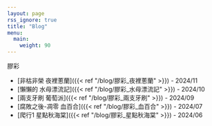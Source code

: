 ```yaml
---
layout: page
rss_ignore: true
title: "Blog"
menu:
  main:
    weight: 90
---
```

膠彩
* [非枯非榮 夜裡蔥蘭]({{< ref "/blog/膠彩_夜裡蔥蘭" >}}) - 2024/11
* [懶懶的 水母漂流記]({{< ref "/blog/膠彩_水母漂流記" >}}) - 2024/10
* [兩支牙刷 葡萄派]({{< ref "/blog/膠彩_兩支牙刷" >}}) - 2024/09
* [腐敗之後-凋零 血百合]({{< ref "/blog/膠彩_血百合" >}}) - 2024/07
* [爬行1 星點秋海棠]({{< ref "/blog/膠彩_星點秋海棠" >}}) - 2024/06
